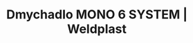 ---
Link: "file:/Users/vinayakpatel/Downloads/www.weldplast.cz/dmychadlo-mono-6-system"
product_name: "Dmychadlo MONO 6 SYSTEM230 V / 50 Hz, 250-600 l/min, 3,6 kPa"
product_id: "Obj. číslo:146.702"
title: "Dmychadlo MONO 6 SYSTEM | Weldplast"
product_desc: "Malé, ale výkonné vysokotlaké dmychadlo Leister MONO je snadno zabudovatelné i do stísněných prostor, může zásobovat vzduchem několik ohřívačů Leister a díky své nízké hmotnosti je vhodné i jako mobilní zdroj vzduchu.Průtok vzduchu 250-600 l/min, statický tlak 3,6 kPaMožnost nezávisle regulovat objem vzduchuBezuhlíkový motor pro nepřetržitý provozMůže zásobovat vzduchem několik ohřívačů LeisterIntegrovaná ochrana proti přehřátíSnadno zabudovatelné i do stísněných prostor"
product_specs: "Značka konformity, Třída ochrany I, NapětíV~230, PříkonW200, FrekvenceHz50 / 60, Průtok vzduchul/min250 - 600, Statický tlakPa3,6, Max. teplota prostředí°C60"
product_downloads: "MONO - manuál																								stáhnout																								, MONO - produktový list																								stáhnout																								, TECHNOLOGIE HORKÉHO VZDUCHU - katalog																								stáhnout																								"
href: "https://www.weldplast.cz/files/mono-system-manual-cz.pdf, https://www.weldplast.cz/files/mono-system-manual-cz.pdf, https://www.weldplast.cz/files/mono-produktovy-list.pdf, https://www.weldplast.cz/files/mono-produktovy-list.pdf, https://www.weldplast.cz/files/katalog-ph-web.pdf, https://www.weldplast.cz/files/katalog-ph-web.pdf"
accessories: "Filtr sání, Ø 38 mm, nerez (MISTRAL,MONO,IGNITER)Spona hadice, ø 60 mmHadice vzduchová, ø 38 mm, PVC, Dmychadlo ROBUST230 V / 50 Hz, 1200 l/min, 8 kPa, s kabelem 3 m a eurozástrčkouDmychadlo ROBUST3 x 400 V / 50 Hz, 1200 l/min, 8 kPa"
similar_products: "Dmychadlo ROBUST230 V / 50 Hz, 1200 l/min, 8 kPa, s kabelem 3 m a eurozástrčkouDmychadlo ROBUST3 x 400 V / 50 Hz, 1200 l/min, 8 kPa"
---
